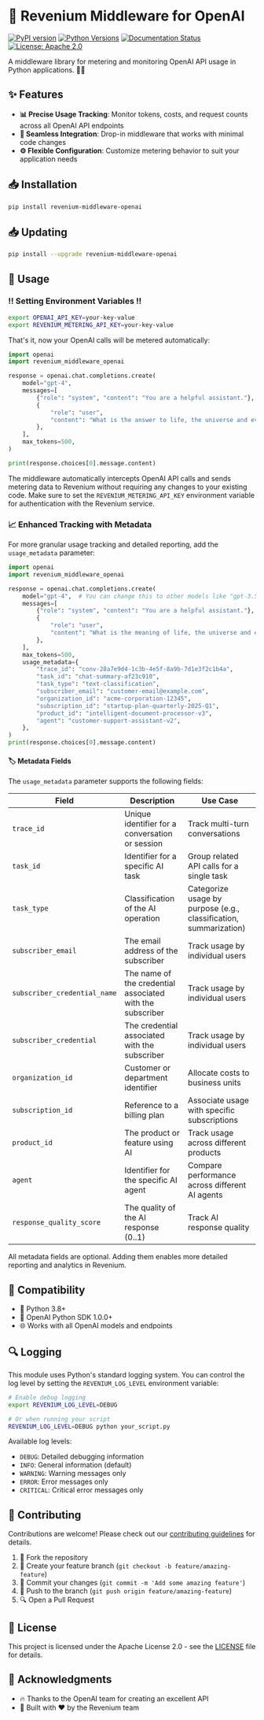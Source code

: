 # 🤖 Revenium Middleware for OpenAI

[![PyPI version](https://img.shields.io/pypi/v/revenium-middleware-openai.svg)](https://pypi.org/project/revenium-middleware-openai/)
[![Python Versions](https://img.shields.io/pypi/pyversions/revenium-middleware-openai.svg)](https://pypi.org/project/revenium-middleware-openai/)
[![Documentation Status](https://readthedocs.org/projects/revenium-middleware-openai/badge/?version=latest)](https://revenium-middleware-openai.readthedocs.io/en/latest/?badge=latest)
[![License: Apache 2.0](https://img.shields.io/badge/License-Apache%202.0-blue.svg)](https://www.apache.org/licenses/LICENSE-2.0)

[//]: # ([![Build Status]&#40;https://github.com/revenium/revenium-middleware-openai/actions/workflows/ci.yml/badge.svg&#41;]&#40;https://github.com/revenium/revenium-middleware-openai/actions&#41;)

A middleware library for metering and monitoring OpenAI API usage in Python applications. 🐍✨

## ✨ Features

- **📊 Precise Usage Tracking**: Monitor tokens, costs, and request counts across all OpenAI API endpoints
- **🔌 Seamless Integration**: Drop-in middleware that works with minimal code changes
- **⚙️ Flexible Configuration**: Customize metering behavior to suit your application needs

## 📥 Installation

```bash
pip install revenium-middleware-openai
```

## 📥 Updating

```bash
pip install --upgrade revenium-middleware-openai
```

## 🔧 Usage

### ‼️ Setting Environment Variables ‼️

```bash
export OPENAI_API_KEY=your-key-value
export REVENIUM_METERING_API_KEY=your-key-value
```
That's it, now your OpenAI calls will be metered automatically:

```python
import openai
import revenium_middleware_openai

response = openai.chat.completions.create(
    model="gpt-4",
    messages=[
        {"role": "system", "content": "You are a helpful assistant."},
        {
            "role": "user",
            "content": "What is the answer to life, the universe and everything?",
        },
    ],
    max_tokens=500,
)

print(response.choices[0].message.content)
```

The middleware automatically intercepts OpenAI API calls and sends metering data to Revenium without requiring any
changes to your existing code. Make sure to set the `REVENIUM_METERING_API_KEY` environment variable for authentication
with the Revenium service.

### 📈 Enhanced Tracking with Metadata

For more granular usage tracking and detailed reporting, add the `usage_metadata` parameter:

```python
import openai
import revenium_middleware_openai

response = openai.chat.completions.create(
    model="gpt-4",  # You can change this to other models like "gpt-3.5-turbo"
    messages=[
        {"role": "system", "content": "You are a helpful assistant."},
        {
            "role": "user",
            "content": "What is the meaning of life, the universe and everything?",
        },
    ],
    max_tokens=500,
    usage_metadata={
        "trace_id": "conv-28a7e9d4-1c3b-4e5f-8a9b-7d1e3f2c1b4a",
        "task_id": "chat-summary-af23c910",
        "task_type": "text-classification",
        "subscriber_email": "customer-email@example.com",
        "organization_id": "acme-corporation-12345",
        "subscription_id": "startup-plan-quarterly-2025-Q1",
        "product_id": "intelligent-document-processor-v3",
        "agent": "customer-support-assistant-v2",
    },
)
print(response.choices[0].message.content)
```

#### 🏷️ Metadata Fields

The `usage_metadata` parameter supports the following fields:

| Field                        | Description                                               | Use Case                                                          |
|------------------------------|-----------------------------------------------------------|-------------------------------------------------------------------|
| `trace_id`                   | Unique identifier for a conversation or session           | Track multi-turn conversations                                    |
| `task_id`                    | Identifier for a specific AI task                         | Group related API calls for a single task                         |
| `task_type`                  | Classification of the AI operation                        | Categorize usage by purpose (e.g., classification, summarization) |
| `subscriber_email`           | The email address of the subscriber                       | Track usage by individual users                                   |
| `subscriber_credential_name` | The name of the credential associated with the subscriber | Track usage by individual users                                   |
| `subscriber_credential`      | The credential associated with the subscriber             | Track usage by individual users                                   |
| `organization_id`            | Customer or department identifier                         | Allocate costs to business units                                  |
| `subscription_id`            | Reference to a billing plan                               | Associate usage with specific subscriptions                       |
| `product_id`                 | The product or feature using AI                           | Track usage across different products                             |
| `agent`                      | Identifier for the specific AI agent                      | Compare performance across different AI agents                    |
| `response_quality_score`     | The quality of the AI response (0..1)                     | Track AI response quality                                         |

All metadata fields are optional. Adding them enables more detailed reporting and analytics in Revenium.

## 🔄 Compatibility

- 🐍 Python 3.8+
- 🤖 OpenAI Python SDK 1.0.0+
- 🌐 Works with all OpenAI models and endpoints

## 🔍 Logging

This module uses Python's standard logging system. You can control the log level by setting the `REVENIUM_LOG_LEVEL`
environment variable:

```bash
# Enable debug logging
export REVENIUM_LOG_LEVEL=DEBUG

# Or when running your script
REVENIUM_LOG_LEVEL=DEBUG python your_script.py
```

Available log levels:

- `DEBUG`: Detailed debugging information
- `INFO`: General information (default)
- `WARNING`: Warning messages only
- `ERROR`: Error messages only
- `CRITICAL`: Critical error messages only

## 👥 Contributing

Contributions are welcome! Please check out our [contributing guidelines](CONTRIBUTING.md) for details.

1. 🍴 Fork the repository
2. 🌿 Create your feature branch (`git checkout -b feature/amazing-feature`)
3. 💾 Commit your changes (`git commit -m 'Add some amazing feature'`)
4. 🚀 Push to the branch (`git push origin feature/amazing-feature`)
5. 🔍 Open a Pull Request

## 📄 License

This project is licensed under the Apache License 2.0 - see the [LICENSE](LICENSE) file for details.

## 🙏 Acknowledgments

- 🔥 Thanks to the OpenAI team for creating an excellent API
- 💖 Built with ❤️ by the Revenium team
